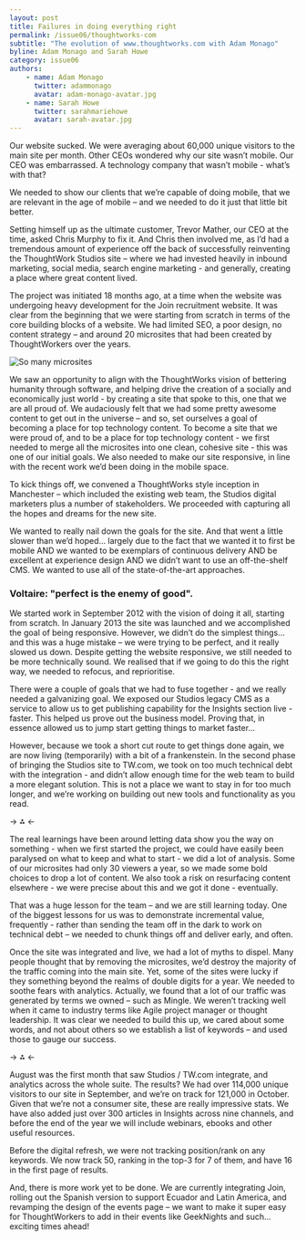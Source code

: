 ```yaml
---
layout: post
title: Failures in doing everything right
permalink: /issue06/thoughtworks-com
subtitle: "The evolution of www.thoughtworks.com with Adam Monago"
byline: Adam Monago and Sarah Howe
category: issue06
authors:
    - name: Adam Monago
      twitter: adammonago
      avatar: adam-monago-avatar.jpg
    - name: Sarah Howe
      twitter: sarahmariehowe
      avatar: sarah-avatar.jpg
---
```

Our website sucked. We were averaging about 60,000 unique visitors to the main site per month. Other CEOs wondered why our site wasn’t mobile. Our CEO was embarrassed. A technology company that wasn’t mobile - what’s with that? 
 
We needed to show our clients that we’re capable of doing mobile, that we are relevant in the age of mobile  – and we needed to do it just that little bit better.
 
Setting himself up as the ultimate customer, Trevor Mather, our CEO at the time, asked Chris Murphy to fix it. And Chris then involved me, as I’d had a tremendous amount of experience off the back of successfully reinventing the ThoughtWork Studios site – where we had invested heavily in inbound marketing, social media, search engine marketing - and generally, creating a place where great content lived.
 
The project was initiated 18 months ago, at a time when the website was undergoing heavy development for the Join recruitment website. It was clear from the beginning that we were starting from scratch in terms of the core building blocks of a website. We had limited SEO, a poor design, no content strategy – and around 20 microsites that had been created by ThoughtWorkers over the years.

![So many microsites](/p2/images/p2-micro.jpg)

We saw an opportunity to align with the ThoughtWorks vision of bettering humanity through software, and helping drive the creation of a socially and economically just world - by creating a site that spoke to this, one that we are all proud of. We audaciously felt that we had some pretty awesome content to get out in the universe – and so, set ourselves a goal of becoming a place for top technology content. To become a site that we were proud of, and to be a place for top technology content - we first needed to merge all the microsites into one clean, cohesive site - this was one of our initial goals. We also needed to make our site responsive, in line with the recent work we’d been doing in the mobile space. 

To kick things off, we convened a ThoughtWorks style inception in Manchester – which included the existing web team, the Studios digital marketers plus a number of stakeholders. We proceeded with capturing all the hopes and dreams for the new site.
 
We wanted to really nail down the goals for the site. And that went a little slower than we’d hoped… largely due to the fact that we wanted it to first be mobile AND we wanted to be exemplars of continuous delivery AND be excellent at experience design AND we didn’t want to use an off-the-shelf CMS. We wanted to use all of the state-of-the-art approaches.


### Voltaire: "perfect is the enemy of good". 
We started work in September 2012 with the vision of doing it all, starting from scratch. In January 2013 the site was launched and we accomplished the goal of being responsive. However, we didn’t do the simplest things… and this was a huge mistake – we were trying to be perfect, and it really slowed us down. Despite getting the website responsive, we still needed to be more technically sound. We realised that if we going to do this the right way, we needed to refocus, and reprioritise. 

There were a couple of goals that we had to fuse together - and we really needed a galvanizing goal. We exposed our Studios legacy CMS as a service to allow us to get publishing capability for the Insights section live - faster. This helped us prove out the business model. Proving that, in essence allowed us to jump start getting things to market faster...

However, because we took a short cut route to get things done again, we are now living (temporarily) with a bit of a frankenstein. In the second phase of bringing the Studios site to TW.com, we took on too much technical debt with the integration - and didn’t allow enough time for the web team to build a more elegant solution. This is not a place we want to stay in for too much longer, and we’re working on building out new tools and functionality as you read.  

-> ⁂ <-

The real learnings have been around letting data show you the way on something - when we first started the project, we could have easily been paralysed on what to keep and what to start - we did a lot of analysis. Some of our microsites had only 30 viewers a year, so we made some bold choices to drop a lot of content. We also took a risk on resurfacing content elsewhere - we were precise about this and we got it done - eventually. 

That was a huge lesson for the team – and we are still learning today. One of the biggest lessons for us was to demonstrate incremental value, frequently - rather than sending the team off in the dark to work on technical debt – we needed to chunk things off and deliver early, and often. 

Once the site was integrated and live, we had a lot of myths to dispel. Many people thought that by removing the microsites, we’d destroy the majority of the traffic coming into the main site. Yet, some of the sites were lucky if they something beyond the realms of double digits for a year. We needed to soothe fears with analytics. Actually, we found that a lot of our traffic was generated by terms we owned – such as Mingle. We weren’t tracking well when it came to industry terms like Agile project manager or thought leadership. It was clear we needed to build this up, we cared about some words, and not about others so we establish a list of keywords – and used those to gauge our success. 

-> ⁂ <-

August was the first month that saw Studios / TW.com integrate, and analytics across the whole suite. The results? We had over 114,000 unique visitors to our site in September, and we’re on track for 121,000 in October. Given that we’re not a consumer site, these are really impressive stats.  We have also added just over 300 articles in Insights across nine channels, and before the end of the year we will include webinars, ebooks and other useful resources. 

Before the digital refresh, we were not tracking position/rank on any keywords. We now track 50, ranking in the top-3 for 7 of them, and have 16 in the first page of results.
 
And, there is more work yet to be done. We are currently integrating Join, rolling out the Spanish version to support Ecuador and Latin America, and revamping the design of the events page – we want to make it super easy for ThoughtWorkers to add in their events like GeekNights and such… exciting times ahead! 